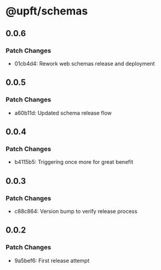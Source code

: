 # @upft/schemas

## 0.0.6

### Patch Changes

- 01cb4d4: Rework web schemas release and deployment

## 0.0.5

### Patch Changes

- a60b11d: Updated schema release flow

## 0.0.4

### Patch Changes

- b4115b5: Triggering once more for great benefit

## 0.0.3

### Patch Changes

- c88c864: Version bump to verify release process

## 0.0.2

### Patch Changes

- 9a5bef6: First release attempt
